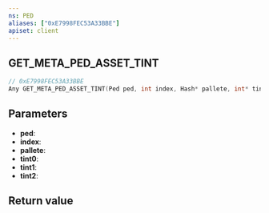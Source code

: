 ```yaml
---
ns: PED
aliases: ["0xE7998FEC53A33BBE"]
apiset: client
---
```

## GET_META_PED_ASSET_TINT

```c
// 0xE7998FEC53A33BBE
Any GET_META_PED_ASSET_TINT(Ped ped, int index, Hash* pallete, int* tint0, int* tint1, int* tint2);
```


## Parameters
* **ped**:
* **index**:
* **pallete**:
* **tint0**:
* **tint1**:
* **tint2**:

## Return value